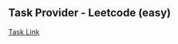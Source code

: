 ## Task Provider - Leetcode (easy)

[Task Link](https://leetcode.com/problems/min-cost-climbing-stairs/description/?envType=study-plan-v2&envId=leetcode-75)
